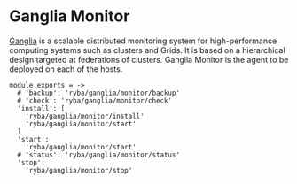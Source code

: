 
# Ganglia Monitor

[Ganglia](http://ganglia.sourceforge.net) is a scalable distributed monitoring
system for high-performance computing systems such as clusters and Grids. It is 
based on a hierarchical design targeted at federations of clusters. Ganglia 
Monitor is the agent to be deployed on each of the hosts.

    module.exports = ->
      # 'backup': 'ryba/ganglia/monitor/backup'
      # 'check': 'ryba/ganglia/monitor/check'
      'install': [
        'ryba/ganglia/monitor/install'
        'ryba/ganglia/monitor/start'
      ]
      'start':
        'ryba/ganglia/monitor/start'
      # 'status': 'ryba/ganglia/monitor/status'
      'stop':
        'ryba/ganglia/monitor/stop'
